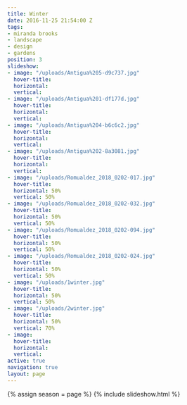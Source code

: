 ```yaml
---
title: Winter
date: 2016-11-25 21:54:00 Z
tags:
- miranda brooks
- landscape
- design
- gardens
position: 3
slideshow:
- image: "/uploads/Antigua%205-d9c737.jpg"
  hover-title: 
  horizontal: 
  vertical: 
- image: "/uploads/Antigua%201-df177d.jpg"
  hover-title: 
  horizontal: 
  vertical: 
- image: "/uploads/Antigua%204-b6c6c2.jpg"
  hover-title: 
  horizontal: 
  vertical: 
- image: "/uploads/Antigua%202-8a3081.jpg"
  hover-title: 
  horizontal: 
  vertical: 
- image: "/uploads/Romualdez_2018_0202-017.jpg"
  hover-title: 
  horizontal: 50%
  vertical: 50%
- image: "/uploads/Romualdez_2018_0202-032.jpg"
  hover-title: 
  horizontal: 50%
  vertical: 50%
- image: "/uploads/Romualdez_2018_0202-094.jpg"
  hover-title: 
  horizontal: 50%
  vertical: 50%
- image: "/uploads/Romualdez_2018_0202-024.jpg"
  hover-title: 
  horizontal: 50%
  vertical: 50%
- image: "/uploads/1winter.jpg"
  hover-title: 
  horizontal: 50%
  vertical: 50%
- image: "/uploads/2winter.jpg"
  hover-title: 
  horizontal: 50%
  vertical: 70%
- image: 
  hover-title: 
  horizontal: 
  vertical: 
active: true
navigation: true
layout: page
---
```


{% assign season = page %}
{% include slideshow.html %}
